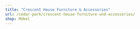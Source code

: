 ```yaml
---
title: "Crescent House Furniture & Accessories"
url: /cedar-park/crescent-house-furniture-und-accessories/
shop: Möbel
---
```

